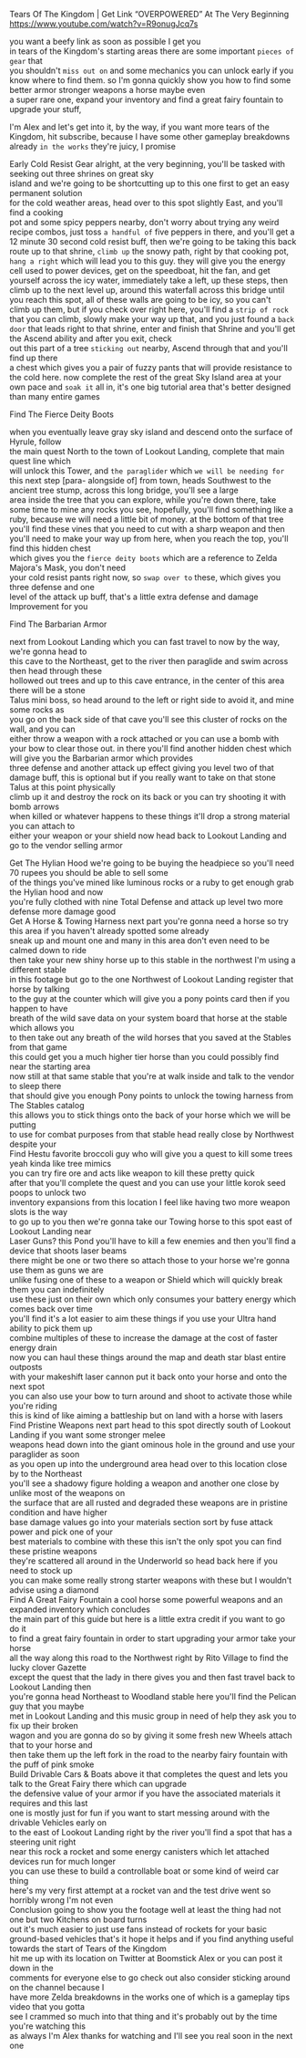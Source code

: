 
Tears Of The Kingdom | Get Link “OVERPOWERED” At The Very Beginning
https://www.youtube.com/watch?v=R9onugJcq7s

you want a beefy link as soon as possible I get you  
in tears of the Kingdom's starting areas there are some important `pieces of gear` that  
you shouldn't `miss out on` and some mechanics you can unlock early if you know where to find them.
so I'm gonna quickly show you how to find some better armor stronger weapons a horse maybe even  
a super rare one, expand your inventory and find a great fairy fountain to upgrade your stuff,

I'm Alex and let's get into it, by the way, if you want more tears of the Kingdom, hit subscribe,
because I have some other gameplay breakdowns already `in the works` they're juicy, I promise

Early Cold Resist Gear
alright, at the very beginning, you'll be tasked with seeking out three shrines on great sky  
island and we're going to be shortcutting up to this one first to get an easy permanent solution  
for the cold weather areas, head over to this spot slightly East, and you'll find a cooking  
pot and some spicy peppers nearby, don't worry about trying any weird recipe combos, just toss
`a handful of` five peppers in there, and you'll get a 12 minute 30 second cold resist buff,
then we're going to be taking this back route up to that shrine, `climb up` the snowy path, right by
that cooking pot, `hang a right` which will lead you to this guy. they will give you the energy  
cell used to power devices, get on the speedboat,  hit the fan, and get yourself across the icy water,
immediately take a left, up these steps, then climb up to the next level up, around this waterfall
across this bridge until you reach this spot, all of these walls are going to be icy, so you can't  
climb up them, but if you check over right here, you'll find a `strip of rock` that you can climb,
slowly make your way up that, and you just found a `back door` that leads right to that shrine,
enter and finish that Shrine and you'll get the Ascend ability and after you exit, check  
out this part of a tree `sticking out` nearby, Ascend through that and you'll find up there  
a chest which gives you a pair of fuzzy pants that will provide resistance to the cold here.
now complete the rest of the great Sky Island area at your own pace and `soak it`
all in, it's one big tutorial area that's better designed than many entire games  

Find The Fierce Deity Boots

when you eventually leave gray sky island  and descend onto the surface of Hyrule, follow  
the main quest North to the town of Lookout Landing, complete that main quest line which  
will unlock this Tower, and `the paraglider`  which `we will be needing for` this next step  [para- alongside of]
from town, heads Southwest to the ancient tree stump, across this long bridge, you'll see a large  
area inside the tree that you can explore, while you're down there, take some time to mine any rocks
you see, hopefully, you'll find something like a ruby, because we will need a little bit of money.
at the bottom of that tree you'll find these vines that you need to cut with a sharp weapon and then  
you'll need to make your way up from here, when you reach the top, you'll find this hidden chest  
which gives you the `fierce deity boots` which are a reference to Zelda Majora's Mask, you don't need  
your cold resist pants right now, so `swap over to` these, which gives you three defense and one  
level of the attack up buff, that's a little extra defense and damage Improvement for you  

Find The Barbarian Armor

next from Lookout Landing which you can fast travel to now by the way, we're gonna head to  
this cave to the Northeast, get to the river then  paraglide and swim across then head through these  
hollowed out trees and up to this cave entrance, in the center of this area there will be a stone  
Talus mini boss, so head around to the left or  right side to avoid it, and mine some rocks as  
you go on the back side of that cave you'll see  this cluster of rocks on the wall, and you can  
either throw a weapon with a rock attached or you  can use a bomb with your bow to clear those out.
in there you'll find another hidden chest which  will give you the Barbarian armor which provides  
three defense and another attack up effect giving you level two of that damage buff,
this is optional but if you really want to take on that stone Talus at this point physically  
climb up it and destroy the rock on its back or you can try shooting it with bomb arrows  
when killed or whatever happens to these things it'll drop a strong material you can attach to  
either your weapon or your shield now head back to  Lookout Landing and go to the vendor selling armor  

Get The Hylian Hood
we're going to be buying the headpiece so you'll  need 70 rupees you should be able to sell some  
of the things you've mined like luminous rocks or  a ruby to get enough grab the Hylian hood and now  
you're fully clothed with nine Total Defense and  attack up level two more defense more damage good  
Get A Horse & Towing Harness
next part you're gonna need a horse so try this  area if you haven't already spotted some already  
sneak up and mount one and many in this area  don't even need to be calmed down to ride  
then take your new shiny horse up to this stable  in the northwest I'm using a different stable  
in this footage but go to the one Northwest of  Lookout Landing register that horse by talking  
to the guy at the counter which will give you  a pony points card then if you happen to have  
breath of the wild save data on your system  board that horse at the stable which allows you  
to then take out any breath of the wild horses  that you saved at the Stables from that game  
this could get you a much higher tier horse than  you could possibly find near the starting area  
now still at that same stable that you're at  walk inside and talk to the vendor to sleep there  
that should give you enough Pony points to unlock  the towing harness from The Stables catalog  
this allows you to stick things onto the  back of your horse which we will be putting  
to use for combat purposes from that stable  head really close by Northwest despite your  
Find Hestu
favorite broccoli guy who will give you a quest  to kill some trees yeah kinda like tree mimics  
you can try fire ore and acts like  weapon to kill these pretty quick  
after that you'll complete the quest and you can  use your little korok seed poops to unlock two  
inventory expansions from this location I feel  like having two more weapon slots is the way  
to go up to you then we're gonna take our Towing  horse to this spot east of Lookout Landing near  
Laser Guns?
this Pond you'll have to kill a few enemies and  then you'll find a device that shoots laser beams  
there might be one or two there so attach those  to your horse we're gonna use them as guns we are  
unlike fusing one of these to a weapon or Shield  which will quickly break them you can indefinitely  
use these just on their own which only consumes  your battery energy which comes back over time  
you'll find it's a lot easier to aim these things  if you use your Ultra hand ability to pick them up  
combine multiples of these to increase the  damage at the cost of faster energy drain  
now you can haul these things around the  map and death star blast entire outposts  
with your makeshift laser cannon put it  back onto your horse and onto the next spot  
you can also use your bow to turn around and  shoot to activate those while you're riding  
this is kind of like aiming a battleship  but on land with a horse with lasers  
Find Pristine Weapons
next part head to this spot directly south of  Lookout Landing if you want some stronger melee  
weapons head down into the giant ominous hole  in the ground and use your paraglider as soon  
as you open up into the underground area head  over to this location close by to the Northeast  
you'll see a shadowy figure holding a weapon and  another one close by unlike most of the weapons on  
the surface that are all rusted and degraded these  weapons are in pristine condition and have higher  
base damage values go into your materials section  sort by fuse attack power and pick one of your  
best materials to combine with these this isn't  the only spot you can find these pristine weapons  
they're scattered all around in the Underworld  so head back here if you need to stock up  
you can make some really strong starter weapons  with these but I wouldn't advise using a diamond  
Find A Great Fairy Fountain
a cool horse some powerful weapons and  an expanded inventory which concludes  
the main part of this guide but here is a  little extra credit if you want to go do it  
to find a great fairy fountain in order to  start upgrading your armor take your horse  
all the way along this road to the Northwest right  by Rito Village to find the lucky clover Gazette  
except the quest that the lady in there gives you  and then fast travel back to Lookout Landing then  
you're gonna head Northeast to Woodland stable  here you'll find the Pelican guy that you maybe  
met in Lookout Landing and this music group in  need of help they ask you to fix up their broken  
wagon and you are gonna do so by giving it some  fresh new Wheels attach that to your horse and  
then take them up the left fork in the road to the  nearby fairy fountain with the puff of pink smoke  
Build Drivable Cars & Boats
above it that completes the quest and lets you  talk to the Great Fairy there which can upgrade  
the defensive value of your armor if you have the  associated materials it requires and this last  
one is mostly just for fun if you want to start  messing around with the drivable Vehicles early on  
to the east of Lookout Landing right by the river  you'll find a spot that has a steering unit right  
near this rock a rocket and some energy canisters  which let attached devices run for much longer  
you can use these to build a controllable  boat or some kind of weird car thing  
here's my very first attempt at a rocket van and  the test drive went so horribly wrong I'm not even  
Conclusion
going to show you the footage well at least the  thing had not one but two Kitchens on board turns  
out it's much easier to just use fans instead  of rockets for your basic ground-based vehicles
that's it hope it helps and if you find anything  useful towards the start of Tears of the Kingdom  
hit me up with its location on Twitter at  Boomstick Alex or you can post it down in the  
comments for everyone else to go check out also  consider sticking around on the channel because I  
have more Zelda breakdowns in the works one of  which is a gameplay tips video that you gotta  
see I crammed so much into that thing and it's  probably out by the time you're watching this  
as always I'm Alex thanks for watching  and I'll see you real soon in the next one